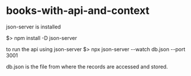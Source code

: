 # books-with-api-and-context


json-server is installed

$> npm install -D json-server

to run the api using json-server
$> npx json-server --watch db.json --port 3001

db.json is the file from where the records are accessed and stored.
